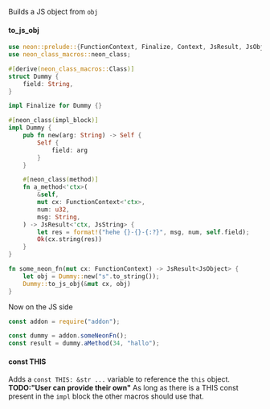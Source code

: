 Builds a JS object from `obj`

#### to_js_obj

```rust
use neon::prelude::{FunctionContext, Finalize, Context, JsResult, JsObject, JsString};
use neon_class_macros::neon_class;

#[derive(neon_class_macros::Class)]
struct Dummy {
    field: String,
}

impl Finalize for Dummy {}

#[neon_class(impl_block)]
impl Dummy {
    pub fn new(arg: String) -> Self {
        Self {
            field: arg
        }
    }

    #[neon_class(method)]
    fn a_method<'ctx>(
        &self,
        mut cx: FunctionContext<'ctx>,
        num: u32,
        msg: String,
    ) -> JsResult<'ctx, JsString> {
        let res = format!("hehe {}-{}-{:?}", msg, num, self.field);
        Ok(cx.string(res))
    }
}

fn some_neon_fn(mut cx: FunctionContext) -> JsResult<JsObject> {
    let obj = Dummy::new("s".to_string());
    Dummy::to_js_obj(&mut cx, obj)
}

```

Now on the JS side

```js
const addon = require("addon");

const dummy = addon.someNeonFn();
const result = dummy.aMethod(34, "hallo");
```

#### const THIS

Adds a `const THIS: &str ...` variable to reference the `this` object.\
**TODO:"User can provide their own"** As long as there is a THIS const present
in the `impl` block the other macros should use that.
